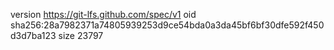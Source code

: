 version https://git-lfs.github.com/spec/v1
oid sha256:28a7982371a74805939253d9ce54bda0a3da45bf6bf30dfe592f450d3d7ba123
size 23797
